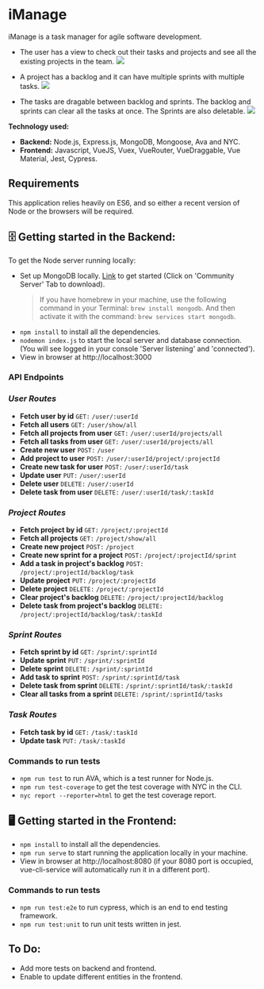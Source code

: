 # iManage

iManage is a task manager for agile software development.

- The user has a view to check out their tasks and projects and see all the existing projects in the team.
  ![](/frontend/src/assets/iManage-part1.gif)

- A project has a backlog and it can have multiple sprints with multiple tasks.
  ![](/frontend/src/assets/iManage-part2.gif)

- The tasks are dragable between backlog and sprints. The backlog and sprints can clear all the tasks at once. The Sprints are also deletable.
  ![](/frontend/src/assets/iManage-part3.gif)

**Technology used:**

- **Backend:** Node.js, Express.js, MongoDB, Mongoose, Ava and NYC.
- **Frontend:** Javascript, VueJS, Vuex, VueRouter, VueDraggable, Vue Material, Jest, Cypress.

## Requirements

This application relies heavily on ES6, and so either a recent version of Node or the browsers will be required.

## **🗄 Getting started in the Backend:**

To get the Node server running locally:

- Set up MongoDB locally. [Link](https://www.mongodb.com/download-center?jmp=nav#community) to get started (Click on 'Community Server' Tab to download).
  > If you have homebrew in your machine, use the following command in your Terminal: `brew install mongodb`. And then activate it with the command: `brew services start mongodb`.
- `npm install` to install all the dependencies.
- `nodemon index.js` to start the local server and database connection. (You will see logged in your console 'Server listening' and 'connected').
- View in browser at http://localhost:3000

### **API Endpoints**

### _User Routes_

- **Fetch user by id**
  `GET:`
  `/user/:userId`
- **Fetch all users**
  `GET:`
  `/user/show/all`
- **Fetch all projects from user**
  `GET:`
  `/user/:userId/projects/all`
- **Fetch all tasks from user**
  `GET:`
  `/user/:userId/projects/all`
- **Create new user**
  `POST:`
  `/user`
- **Add project to user**
  `POST:`
  `/user/:userId/project/:projectId`
- **Create new task for user**
  `POST:`
  `/user/:userId/task`
- **Update user**
  `PUT:`
  `/user/:userId`
- **Delete user**
  `DELETE:`
  `/user/:userId`
- **Delete task from user**
  `DELETE:`
  `/user/:userId/task/:taskId`

### _Project Routes_

- **Fetch project by id**
  `GET:`
  `/project/:projectId`
- **Fetch all projects**
  `GET:`
  `/project/show/all`
- **Create new project**
  `POST:`
  `/project`
- **Create new sprint for a project**
  `POST:`
  `/project/:projectId/sprint`
- **Add a task in project's backlog**
  `POST:`
  `/project/:projectId/backlog/task`
- **Update project**
  `PUT:`
  `/project/:projectId`
- **Delete project**
  `DELETE:`
  `/project/:projectId`
- **Clear project's backlog**
  `DELETE:`
  `/project/:projectId/backlog`
- **Delete task from project's backlog**
  `DELETE:`
  `/project/:projectId/backlog/task/:taskId`

### _Sprint Routes_

- **Fetch sprint by id**
  `GET:`
  `/sprint/:sprintId`
- **Update sprint**
  `PUT:`
  `/sprint/:sprintId`
- **Delete sprint**
  `DELETE:`
  `/sprint/:sprintId`
- **Add task to sprint**
  `POST:`
  `/sprint/:sprintId/task`
- **Delete task from sprint**
  `DELETE:`
  `/sprint/:sprintId/task/:taskId`
- **Clear all tasks from a sprint**
  `DELETE:`
  `/sprint/:sprintId/tasks`

### _Task Routes_

- **Fetch task by id**
  `GET:`
  `/task/:taskId`
- **Update task**
  `PUT:`
  `/task/:taskId`

### **Commands to run tests**

- `npm run test` to run AVA, which is a test runner for Node.js.
- `npm run test-coverage` to get the test coverage with NYC in the CLI.
- `nyc report --reporter=html` to get the test coverage report.

## **🖥 Getting started in the Frontend:**

- `npm install` to install all the dependencies.
- `npm run serve` to start running the application locally in your machine.
- View in browser at http://localhost:8080 (if your 8080 port is occupied, vue-cli-service will automatically run it in a different port).

### **Commands to run tests**

- `npm run test:e2e` to run cypress, which is an end to end testing framework.
- `npm run test:unit` to run unit tests written in jest.

## **To Do:**

- Add more tests on backend and frontend.
- Enable to update different entities in the frontend.
